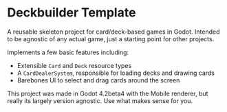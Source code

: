 # Deckbuilder Template

A reusable skeleton project for card/deck-based games in Godot. Intended to be agnostic of any actual game, just a starting point for other projects.

Implements a few basic features including:

- Extensible `Card` and `Deck` resource types
- A `CardDealerSystem`, responsible for loading decks and drawing cards
- Barebones UI to select and drag cards around the screen

This project was made in Godot 4.2beta4 with the Mobile renderer, but really its largely version agnostic. Use what makes sense for you.

